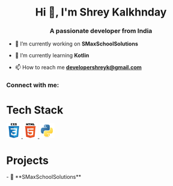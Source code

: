 <h1 align="center">Hi 👋, I'm Shrey Kalkhnday</h1>
<h3 align="center">A passionate developer from India</h3>

- 🔭 I’m currently working on **SMaxSchoolSolutions**

- 🌱 I’m currently learning **Kotlin**

- 📫 How to reach me **developershreyk@gmail.com**

<h3 align="left">Connect with me:</h3>
<p align="left">
</p>

<h1 align="left">Tech Stack</h1>
<p align="left"> <a href="https://www.w3schools.com/css/" target="_blank" rel="noreferrer"> <img src="https://raw.githubusercontent.com/devicons/devicon/master/icons/css3/css3-original-wordmark.svg" alt="css3" width="40" height="40"/> </a> <a href="https://www.w3.org/html/" target="_blank" rel="noreferrer"> <img src="https://raw.githubusercontent.com/devicons/devicon/master/icons/html5/html5-original-wordmark.svg" alt="html5" width="40" height="40"/> </a> <a href="https://www.python.org" target="_blank" rel="noreferrer"> <img src="https://raw.githubusercontent.com/devicons/devicon/master/icons/python/python-original.svg" alt="python" width="40" height="40"/> </a> </p>

<h1 align="left">Projects</h1>
- 🏫 **SMaxSchoolSolutions**
